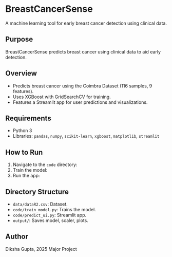 # BreastCancerSense

A machine learning tool for early breast cancer detection using clinical data.

## Purpose
BreastCancerSense predicts breast cancer using clinical data to aid early detection.

## Overview
- Predicts breast cancer using the Coimbra Dataset (116 samples, 9 features).
- Uses XGBoost with GridSearchCV for training.
- Features a Streamlit app for user predictions and visualizations.

## Requirements
- Python 3
- Libraries: `pandas`, `numpy`, `scikit-learn`, `xgboost`, `matplotlib`, `streamlit`

## How to Run
1. Navigate to the `code` directory:
2. Train the model:
3. Run the app:

## Directory Structure
- `data/dataR2.csv`: Dataset.
- `code/train_model.py`: Trains the model.
- `code/predict_ui.py`: Streamlit app.
- `output/`: Saves model, scaler, plots.

## Author
Diksha Gupta, 2025 Major Project